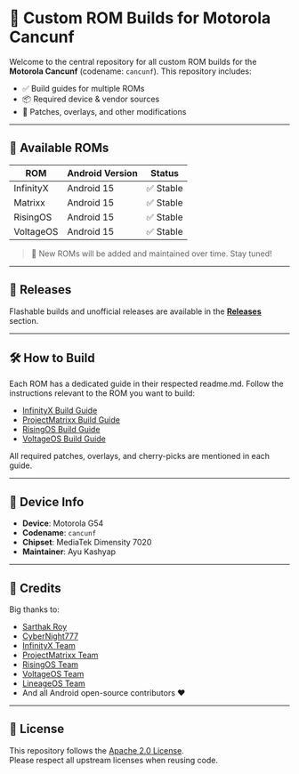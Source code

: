 # 📱 Custom ROM Builds for Motorola Cancunf

Welcome to the central repository for all custom ROM builds for the **Motorola Cancunf** (codename: `cancunf`). This repository includes:

- ✅ Build guides for multiple ROMs  
- 📦 Required device & vendor sources  
- 🔧 Patches, overlays, and other modifications

---

## 📂 Available ROMs

| ROM         | Android Version | Status    |
|-------------|-----------------|-----------|
| InfinityX   | Android 15      | ✅ Stable |
| Matrixx     | Android 15      | ✅ Stable |
| RisingOS    | Android 15      | ✅ Stable |
| VoltageOS   | Android 15      | ✅ Stable |

> 🔔 New ROMs will be added and maintained over time. Stay tuned!

---

## 🚀 Releases

Flashable builds and unofficial releases are available in the [**Releases**](https://github.com/DevAyu-Codes/CustomRoms/releases) section.

---

## 🛠 How to Build

Each ROM has a dedicated guide in their respected readme.md. Follow the instructions relevant to the ROM you want to build:

- [InfinityX Build Guide](./Guides/InfinityBuild.md)
- [ProjectMatrixx Build Guide](./Guides/MatrixxBuild.md)
- [RisingOS Build Guide](./Guides/RisingBuild.md)
- [VoltageOS Build Guide](./Guides/VoltageBuild.md)

All required patches, overlays, and cherry-picks are mentioned in each guide.

---

## 📱 Device Info

- **Device**: Motorola G54  
- **Codename**: `cancunf`  
- **Chipset**: MediaTek Dimensity 7020  
- **Maintainer**: Ayu Kashyap

---

## 🤝 Credits

Big thanks to:
- [Sarthak Roy](https://t.me/sarthakroy2002)
- [CyberNight777](https://t.me/cyberknight777)
- [InfinityX Team](https://github.com/ProjectInfinity-X)
- [ProjectMatrixx Team](https://github.com/ProjectMatrixx)
- [RisingOS Team](https://github.com/RisingOS-Revived)
- [VoltageOS Team](https://github.com/VoltageOS)
- [LineageOS Team](https://github.com/LineageOS)
- And all Android open-source contributors ❤️

---

## 📜 License

This repository follows the [Apache 2.0 License](http://www.apache.org/licenses/LICENSE-2.0).  
Please respect all upstream licenses when reusing code.
